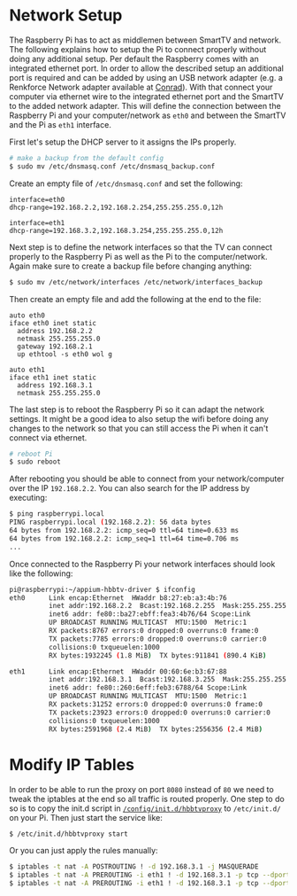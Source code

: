 Network Setup
=============

The Raspberry Pi has to act as middlemen between SmartTV and network. The following explains how to setup the Pi to connect properly without doing any additional setup. Per default the Raspberry comes with an integrated ethernet port. In order to allow the described setup an additional port is required and can be added by using an USB network adapter (e.g. a Renkforce Network adapter available at [Conrad](http://www.conrad.com/ce/en/product/1079700/Network-adapter-100-Mbits-Renkforce-USB-20-LAN-10100-Mbps)). With that connect your computer via ethernet wire to the integrated ethernet port and the SmartTV to the added network adapter. This will define the connection between the Raspberry Pi and your computer/network as `eth0` and between the SmartTV and the Pi as `eth1` interface.

First let's setup the DHCP server to it assigns the IPs properly.

```sh
# make a backup from the default config
$ sudo mv /etc/dnsmasq.conf /etc/dnsmasq_backup.conf
```

Create an empty file of `/etc/dnsmasq.conf` and set the following:

```
interface=eth0
dhcp-range=192.168.2.2,192.168.2.254,255.255.255.0,12h

interface=eth1
dhcp-range=192.168.3.2,192.168.3.254,255.255.255.0,12h
```

Next step is to define the network interfaces so that the TV can connect properly to the Raspberry Pi as well as the Pi to the computer/network. Again make sure to create a backup file before changing anything:

```sh
$ sudo mv /etc/network/interfaces /etc/network/interfaces_backup
```

Then create an empty file and add the following at the end to the file:

```
auto eth0
iface eth0 inet static
  address 192.168.2.2
  netmask 255.255.255.0
  gateway 192.168.2.1
  up ethtool -s eth0 wol g

auto eth1
iface eth1 inet static
  address 192.168.3.1
  netmask 255.255.255.0
```

The last step is to reboot the Raspberry Pi so it can adapt the network settings. It might be a good idea to also setup the wifi before doing any changes to the network so that you can still access the Pi when it can't connect via ethernet.

```sh
# reboot Pi
$ sudo reboot
```

After rebooting you should be able to connect from your network/computer over the IP `192.168.2.2`. You can also search for the IP address by executing:

```sh
$ ping raspberrypi.local
PING raspberrypi.local (192.168.2.2): 56 data bytes
64 bytes from 192.168.2.2: icmp_seq=0 ttl=64 time=0.633 ms
64 bytes from 192.168.2.2: icmp_seq=1 ttl=64 time=0.706 ms
...
```

Once connected to the Raspberry Pi your network interfaces should look like the following:

```sh
pi@raspberrypi:~/appium-hbbtv-driver $ ifconfig
eth0      Link encap:Ethernet  HWaddr b8:27:eb:a3:4b:76
          inet addr:192.168.2.2  Bcast:192.168.2.255  Mask:255.255.255.0
          inet6 addr: fe80::ba27:ebff:fea3:4b76/64 Scope:Link
          UP BROADCAST RUNNING MULTICAST  MTU:1500  Metric:1
          RX packets:8767 errors:0 dropped:0 overruns:0 frame:0
          TX packets:7785 errors:0 dropped:0 overruns:0 carrier:0
          collisions:0 txqueuelen:1000
          RX bytes:1932245 (1.8 MiB)  TX bytes:911841 (890.4 KiB)

eth1      Link encap:Ethernet  HWaddr 00:60:6e:b3:67:88
          inet addr:192.168.3.1  Bcast:192.168.3.255  Mask:255.255.255.0
          inet6 addr: fe80::260:6eff:feb3:6788/64 Scope:Link
          UP BROADCAST RUNNING MULTICAST  MTU:1500  Metric:1
          RX packets:31252 errors:0 dropped:0 overruns:0 frame:0
          TX packets:23923 errors:0 dropped:0 overruns:0 carrier:0
          collisions:0 txqueuelen:1000
          RX bytes:2591968 (2.4 MiB)  TX bytes:2556356 (2.4 MiB)
```

# Modify IP Tables

In order to be able to run the proxy on port `8080` instead of `80` we need to tweak the iptables at the end so all traffic is routed properly. One step to do so is to copy the init.d script in [`/config/init.d/hbbtvproxy`](/config/init.d/hbbtvproxy) to `/etc/init.d/` on your Pi. Then just start the service like:

```sh
$ /etc/init.d/hbbtvproxy start
```

Or you can just apply the rules manually:

```sh
$ iptables -t nat -A POSTROUTING ! -d 192.168.3.1 -j MASQUERADE
$ iptables -t nat -A PREROUTING -i eth1 ! -d 192.168.3.1 -p tcp --dport 80 -j REDIRECT --to-port 8080
$ iptables -t nat -A PREROUTING -i eth1 ! -d 192.168.3.1 -p tcp --dport 443 -j REDIRECT --to-port 8080
```
